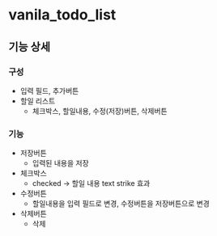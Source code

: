# vanila_todo_list

## 기능 상세
### 구성
  - 입력 필드, 추가버튼
  - 할일 리스트
    - 체크박스, 할일내용, 수정(저장)버튼, 삭제버튼
  
### 기능
  - 저장버튼
    - 입력된 내용을 저장
  - 체크박스
    - checked -> 할일 내용 text strike 효과
  - 수정버튼
    - 할일내용을 입력 필드로 변경, 수정버튼을 저장버튼으로 변경
  - 삭제버튼
    - 삭제
